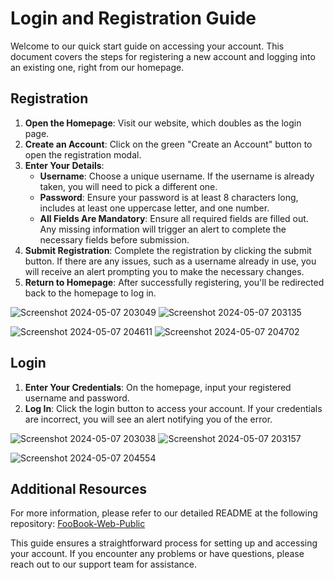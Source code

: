 # Login and Registration Guide

Welcome to our quick start guide on accessing your account. This document covers the steps for registering a new account and logging into an existing one, right from our homepage.

## Registration

1. **Open the Homepage**: Visit our website, which doubles as the login page.
2. **Create an Account**: Click on the green "Create an Account" button to open the registration modal.
3. **Enter Your Details**:
   - **Username**: Choose a unique username. If the username is already taken, you will need to pick a different one.
   - **Password**: Ensure your password is at least 8 characters long, includes at least one uppercase letter, and one number.
   - **All Fields Are Mandatory**: Ensure all required fields are filled out. Any missing information will trigger an alert to complete the necessary fields before submission.
4. **Submit Registration**: Complete the registration by clicking the submit button. If there are any issues, such as a username already in use, you will receive an alert prompting you to make the necessary changes.
5. **Return to Homepage**: After successfully registering, you'll be redirected back to the homepage to log in.
   
![Screenshot 2024-05-07 203049](https://github.com/TomerBeren/FooBook_Server/assets/118894673/90f80320-a5e7-46e5-b656-e67e12f82b6f)
![Screenshot 2024-05-07 203135](https://github.com/TomerBeren/FooBook_Server/assets/118894673/38a544ea-3372-4b98-9e42-d7152a4bb6e2)

![Screenshot 2024-05-07 204611](https://github.com/TomerBeren/FooBook_Server/assets/118894673/2949845c-3b4f-4b68-8e2f-6dd6088988af)
![Screenshot 2024-05-07 204702](https://github.com/TomerBeren/FooBook_Server/assets/118894673/865b0697-b5a8-4187-b416-2e0a0f8ca62b)

## Login

1. **Enter Your Credentials**: On the homepage, input your registered username and password.
2. **Log In**: Click the login button to access your account. If your credentials are incorrect, you will see an alert notifying you of the error.

![Screenshot 2024-05-07 203038](https://github.com/TomerBeren/FooBook_Server/assets/118894673/f968c8a8-d577-4f43-be8e-2d100d8e76c1)
![Screenshot 2024-05-07 203157](https://github.com/TomerBeren/FooBook_Server/assets/118894673/077eddcf-884e-4cfa-b7ae-1ccc840f1bca)

![Screenshot 2024-05-07 204554](https://github.com/TomerBeren/FooBook_Server/assets/118894673/ab7cd56f-d81a-4b00-afac-22eb40e22bbe)

## Additional Resources

For more information, please refer to our detailed README at the following repository:
[FooBook-Web-Public](https://github.com/TomerBeren/FooBook-Web-Public)

This guide ensures a straightforward process for setting up and accessing your account. If you encounter any problems or have questions, please reach out to our support team for assistance.
